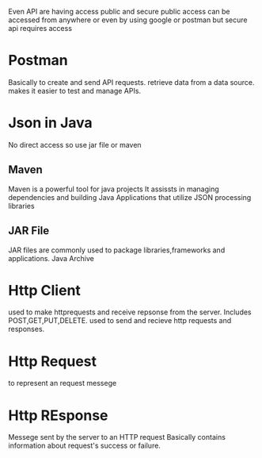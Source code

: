 Even API are having access public and secure
public access can be accessed from anywhere or even by using google or postman 
but secure api requires access 

# Postman
Basically to create and send API requests.
retrieve data from a data source.
makes it easier to test and manage APIs.

# Json in Java
No direct access so use jar file or maven
## Maven
Maven is a powerful tool for java projects
It assissts in managing dependencies and building Java Applications that utilize JSON processing libraries
## JAR File
JAR files are commonly used to package libraries,frameworks and applications.
Java Archive


# Http Client
used to make httprequests and receive repsonse from the server.
Includes POST,GET,PUT,DELETE.
used to send and recieve http requests and responses.

# Http Request
to represent an request messege


# Http REsponse
Messege sent by the server to an HTTP request
Basically contains information about request's success or failure.
